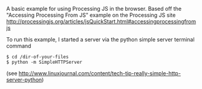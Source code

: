 A basic example for using Processing JS in the browser.
Based off the "Accessing Processing From JS" example on the Processing JS site
http://processingjs.org/articles/jsQuickStart.html#accessingprocessingfromjs

To run this example, I started a server via the python simple server terminal command
	
	$ cd /dir-of-your-files
	$ python -m SimpleHTTPServer

(see http://www.linuxjournal.com/content/tech-tip-really-simple-http-server-python)